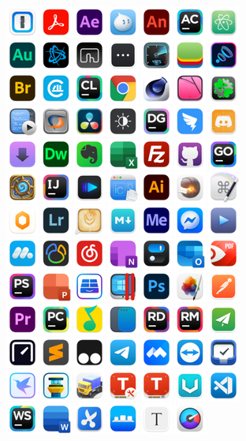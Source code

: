 [![1Password.png](./1Password.png "1Password")](../icons/1Password.icns)
[![Acrobat.png](./Acrobat.png "Acrobat")](../icons/Acrobat.icns)
[![AfterEffects.png](./AfterEffects.png "AfterEffects")](../icons/AfterEffects.icns)
[![Aliwangwang.png](./Aliwangwang.png "Aliwangwang")](../icons/Aliwangwang.icns)
[![Animate.png](./Animate.png "Animate")](../icons/Animate.icns)
[![AppCode.png](./AppCode.png "AppCode")](../icons/AppCode.icns)
[![Atom.png](./Atom.png "Atom")](../icons/Atom.icns)
[![Audition.png](./Audition.png "Audition")](../icons/Audition.icns)
[![BattleNet.png](./BattleNet.png "BattleNet")](../icons/BattleNet.icns)
[![BetterTouchTool.png](./BetterTouchTool.png "BetterTouchTool")](../icons/BetterTouchTool.icns)
[![BitBar.png](./BitBar.png "BitBar")](../icons/BitBar.icns)
[![BlackmagicDiskSpeedTest.png](./BlackmagicDiskSpeedTest.png "BlackmagicDiskSpeedTest")](../icons/BlackmagicDiskSpeedTest.icns)
[![BlueStacks.png](./BlueStacks.png "BlueStacks")](../icons/BlueStacks.icns)
[![Boom3D.png](./Boom3D.png "Boom3D")](../icons/Boom3D.icns)
[![Bridge.png](./Bridge.png "Bridge")](../icons/Bridge.icns)
[![CAJViewer.png](./CAJViewer.png "CAJViewer")](../icons/CAJViewer.icns)
[![CLion.png](./CLion.png "CLion")](../icons/CLion.icns)
[![Chrome.png](./Chrome.png "Chrome")](../icons/Chrome.icns)
[![Cinema4D.png](./Cinema4D.png "Cinema4D")](../icons/Cinema4D.icns)
[![CleanMyMac.png](./CleanMyMac.png "CleanMyMac")](../icons/CleanMyMac.icns)
[![CloverConfigurator.png](./CloverConfigurator.png "CloverConfigurator")](../icons/CloverConfigurator.icns)
[![CodeRunner.png](./CodeRunner.png "CodeRunner")](../icons/CodeRunner.icns)
[![CrossOver.png](./CrossOver.png "CrossOver")](../icons/CrossOver.icns)
[![DaVinci.png](./DaVinci.png "DaVinci")](../icons/DaVinci.icns)
[![DarkModeforSafari.png](./DarkModeforSafari.png "DarkModeforSafari")](../icons/DarkModeforSafari.icns)
[![DataGrip.png](./DataGrip.png "DataGrip")](../icons/DataGrip.icns)
[![DingTalk.png](./DingTalk.png "DingTalk")](../icons/DingTalk.icns)
[![Discord.png](./Discord.png "Discord")](../icons/Discord.icns)
[![Downie.png](./Downie.png "Downie")](../icons/Downie.icns)
[![Dreamweaver.png](./Dreamweaver.png "Dreamweaver")](../icons/Dreamweaver.icns)
[![Evernote.png](./Evernote.png "Evernote")](../icons/Evernote.icns)
[![Excel.png](./Excel.png "Excel")](../icons/Excel.icns)
[![FileZilla.png](./FileZilla.png "FileZilla")](../icons/FileZilla.icns)
[![Github.png](./Github.png "Github")](../icons/Github.icns)
[![GoLand.png](./GoLand.png "GoLand")](../icons/GoLand.icns)
[![HearthStone.png](./HearthStone.png "HearthStone")](../icons/HearthStone.icns)
[![IDEA.png](./IDEA.png "IDEA")](../icons/IDEA.icns)
[![IINA.png](./IINA.png "IINA")](../icons/IINA.icns)
[![IconSlate.png](./IconSlate.png "IconSlate")](../icons/IconSlate.icns)
[![Illustrator.png](./Illustrator.png "Illustrator")](../icons/Illustrator.icns)
[![Keka.png](./Keka.png "Keka")](../icons/Keka.icns)
[![KeyboardMaestro.png](./KeyboardMaestro.png "KeyboardMaestro")](../icons/KeyboardMaestro.icns)
[![Lemon.png](./Lemon.png "Lemon")](../icons/Lemon.icns)
[![Lightroom.png](./Lightroom.png "Lightroom")](../icons/Lightroom.icns)
[![Lungo.png](./Lungo.png "Lungo")](../icons/Lungo.icns)
[![MacDown.png](./MacDown.png "MacDown")](../icons/MacDown.icns)
[![MediaEncoder.png](./MediaEncoder.png "MediaEncoder")](../icons/MediaEncoder.icns)
[![Messenger.png](./Messenger.png "Messenger")](../icons/Messenger.icns)
[![Movist.png](./Movist.png "Movist")](../icons/Movist.icns)
[![MuMu.png](./MuMu.png "MuMu")](../icons/MuMu.icns)
[![Navicat.png](./Navicat.png "Navicat")](../icons/Navicat.icns)
[![NeteaseMusic.png](./NeteaseMusic.png "NeteaseMusic")](../icons/NeteaseMusic.icns)
[![OneNote.png](./OneNote.png "OneNote")](../icons/OneNote.icns)
[![OneSwitch.png](./OneSwitch.png "OneSwitch")](../icons/OneSwitch.icns)
[![Outlook.png](./Outlook.png "Outlook")](../icons/Outlook.icns)
[![PDFExpert.png](./PDFExpert.png "PDFExpert")](../icons/PDFExpert.icns)
[![PHPStorm.png](./PHPStorm.png "PHPStorm")](../icons/PHPStorm.icns)
[![PPT.png](./PPT.png "PPT")](../icons/PPT.icns)
[![ParagonNTFS.png](./ParagonNTFS.png "ParagonNTFS")](../icons/ParagonNTFS.icns)
[![ParallelsDesktop1.png](./ParallelsDesktop1.png "ParallelsDesktop1")](../icons/ParallelsDesktop1.icns)
[![Photoshop.png](./Photoshop.png "Photoshop")](../icons/Photoshop.icns)
[![PixelmatorPro.png](./PixelmatorPro.png "PixelmatorPro")](../icons/PixelmatorPro.icns)
[![Postman.png](./Postman.png "Postman")](../icons/Postman.icns)
[![Premiere.png](./Premiere.png "Premiere")](../icons/Premiere.icns)
[![PyCharm.png](./PyCharm.png "PyCharm")](../icons/PyCharm.icns)
[![QQMusic.png](./QQMusic.png "QQMusic")](../icons/QQMusic.icns)
[![Rectangle.png](./Rectangle.png "Rectangle")](../icons/Rectangle.icns)
[![Rider.png](./Rider.png "Rider")](../icons/Rider.icns)
[![RubyMine.png](./RubyMine.png "RubyMine")](../icons/RubyMine.icns)
[![ShadowsocksX.png](./ShadowsocksX.png "ShadowsocksX")](../icons/ShadowsocksX.icns)
[![Speedtest.png](./Speedtest.png "Speedtest")](../icons/Speedtest.icns)
[![Sublime.png](./Sublime.png "Sublime")](../icons/Sublime.icns)
[![Tampermonkey.png](./Tampermonkey.png "Tampermonkey")](../icons/Tampermonkey.icns)
[![Telegram.png](./Telegram.png "Telegram")](../icons/Telegram.icns)
[![TencentMeeting.png](./TencentMeeting.png "TencentMeeting")](../icons/TencentMeeting.icns)
[![Themviewer.png](./Themviewer.png "Themviewer")](../icons/Themviewer.icns)
[![Things3.png](./Things3.png "Things3")](../icons/Things3.icns)
[![Thunder.png](./Thunder.png "Thunder")](../icons/Thunder.icns)
[![TowerPro.png](./TowerPro.png "TowerPro")](../icons/TowerPro.icns)
[![Transmit.png](./Transmit.png "Transmit")](../icons/Transmit.icns)
[![TuxeraDiskManager.png](./TuxeraDiskManager.png "TuxeraDiskManager")](../icons/TuxeraDiskManager.icns)
[![TuxeraNTFS.png](./TuxeraNTFS.png "TuxeraNTFS")](../icons/TuxeraNTFS.icns)
[![V2rayU.png](./V2rayU.png "V2rayU")](../icons/V2rayU.icns)
[![VSCode.png](./VSCode.png "VSCode")](../icons/VSCode.icns)
[![WebStorm.png](./WebStorm.png "WebStorm")](../icons/WebStorm.icns)
[![Word.png](./Word.png "Word")](../icons/Word.icns)
[![Xnip.png](./Xnip.png "Xnip")](../icons/Xnip.icns)
[![cDock.png](./cDock.png "cDock")](../icons/cDock.icns)
[![cmm.png](./cmm.png "cmm")](../icons/cmm.icns)
[![iStatMenus.png](./iStatMenus.png "iStatMenus")](../icons/iStatMenus.icns)
